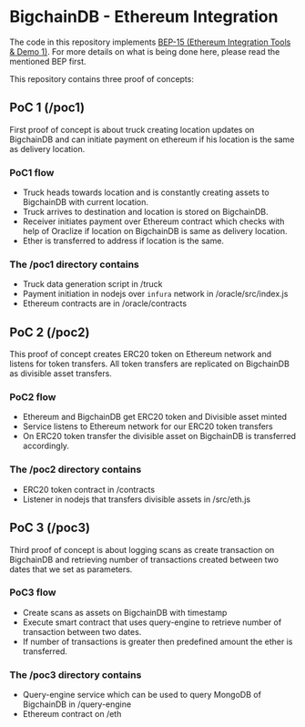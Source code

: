 # BigchainDB - Ethereum Integration

The code in this repository implements [BEP-15 (Ethereum Integration Tools & Demo 1)](https://github.com/bigchaindb/BEPs/tree/master/15). For more details on what is being done here, please read the mentioned BEP first.

This repository contains three proof of concepts:

## PoC 1 (/poc1)

First proof of concept is about truck creating location updates on BigchainDB and can initiate payment on ethereum if his location is the same as delivery location.

### PoC1 flow

- Truck heads towards location and is constantly creating assets to BigchainDB with current location.
- Truck arrives to destination and location is stored on BigchainDB.
- Receiver initiates payment over Ethereum contract which checks with help of Oraclize if location on BigchainDB is same as delivery location.
- Ether is transferred to address if location is the same.

### The /poc1 directory contains

- Truck data generation script in /truck
- Payment initiation in nodejs over `infura` network in /oracle/src/index.js
- Ethereum contracts are in /oracle/contracts

## PoC 2 (/poc2)

This proof of concept creates ERC20 token on Ethereum network and listens for token transfers. All token transfers are replicated on BigchainDB as divisible asset transfers.

### PoC2 flow

- Ethereum and BigchainDB get ERC20 token and Divisible asset minted
- Service listens to Ethereum network for our ERC20 token transfers
- On ERC20 token transfer the divisible asset on BigchainDB is transferred accordingly.

### The /poc2 directory contains

- ERC20 token contract in /contracts
- Listener in nodejs that transfers divisible assets in /src/eth.js

## PoC 3 (/poc3)

Third proof of concept is about logging scans as create transaction on BigchainDB and retrieving number of transactions created between two dates that we set as parameters.

### PoC3 flow

- Create scans as assets on BigchainDB with timestamp
- Execute smart contract that uses query-engine to retrieve number of transaction between two dates.
- If number of transactions is greater then predefined amount the ether is transferred.

### The /poc3 directory contains

- Query-engine service which can be used to query MongoDB of BigchainDB in /query-engine
- Ethereum contract on /eth
